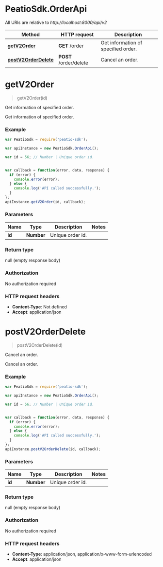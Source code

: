# PeatioSdk.OrderApi

All URIs are relative to *http://localhost:8000/api/v2*

Method | HTTP request | Description
------------- | ------------- | -------------
[**getV2Order**](OrderApi.md#getV2Order) | **GET** /order | Get information of specified order.
[**postV2OrderDelete**](OrderApi.md#postV2OrderDelete) | **POST** /order/delete | Cancel an order.


<a name="getV2Order"></a>
# **getV2Order**
> getV2Order(id)

Get information of specified order.

Get information of specified order.

### Example
```javascript
var PeatioSdk = require('peatio-sdk');

var apiInstance = new PeatioSdk.OrderApi();

var id = 56; // Number | Unique order id.


var callback = function(error, data, response) {
  if (error) {
    console.error(error);
  } else {
    console.log('API called successfully.');
  }
};
apiInstance.getV2Order(id, callback);
```

### Parameters

Name | Type | Description  | Notes
------------- | ------------- | ------------- | -------------
 **id** | **Number**| Unique order id. | 

### Return type

null (empty response body)

### Authorization

No authorization required

### HTTP request headers

 - **Content-Type**: Not defined
 - **Accept**: application/json

<a name="postV2OrderDelete"></a>
# **postV2OrderDelete**
> postV2OrderDelete(id)

Cancel an order.

Cancel an order.

### Example
```javascript
var PeatioSdk = require('peatio-sdk');

var apiInstance = new PeatioSdk.OrderApi();

var id = 56; // Number | Unique order id.


var callback = function(error, data, response) {
  if (error) {
    console.error(error);
  } else {
    console.log('API called successfully.');
  }
};
apiInstance.postV2OrderDelete(id, callback);
```

### Parameters

Name | Type | Description  | Notes
------------- | ------------- | ------------- | -------------
 **id** | **Number**| Unique order id. | 

### Return type

null (empty response body)

### Authorization

No authorization required

### HTTP request headers

 - **Content-Type**: application/json, application/x-www-form-urlencoded
 - **Accept**: application/json

